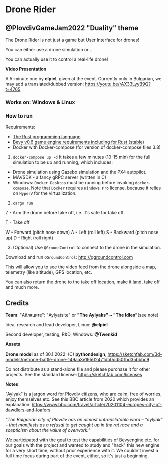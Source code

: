 # Drone Rider
## @PlovdivGameJam2022 "Duality" theme

The Drone Rider is not just a game but User Interface for drones!

You can either use a drone simulation or...

You can actually use it to control a real-life drone!

**Video Presentation**

A 5-minute one by **elpiel**, given at the event. Currently only in Bulgarian, we may add a translated/dubbed version:
https://youtu.be/rAX33LyyB9Q?t=4765

### Works on: Windows & Linux

### How to run

Requirements:
- [The Rust programming language](https://rust-lang.org)
- [Bevy v0.6 game engine requirements including for Rust (stable)](https://bevyengine.org/learn/book/getting-started/setup/)
- Docker with Docker-compose (for version of docker-compose files 3.8)


1. `docker-compose up -d`
It takes a few minutes (10-15 min) for the full simulation to be up and running, which includes:

- Drone simulation using Gazebo simulation and the PX4 autopilot.
- MAVSDK - a fancy gRPC server (written in C)
- Windows: `Docker Desktop` must be running before invoking `docker-compose`. Note that `Docker` requires `Windows Pro` license, because it relies on `HyperV` for the virtualization.

2. `cargo run`

Z - Arm the drone before take off, i.e. it's safe for take off.

T - Take off

W - Forward (pitch nose down)
A - Left (roll left)
S - Backward (pitch nose up)
D - Right (roll right)



3. (Optional) Use `QGroundControl` to connect to the drone in the simulation.

Download and run `QGroundControl`: http://qgroundcontrol.com

This will allow you to see the video feed from the drone alongside a map, telemetry (like altitude), GPS location, etc.

You can also return the drone to the take off location, make it land, take off and much more.

## Credits

**Team**: "Айляците": "Aylyatsite" or **"The Aylyaks" ~ "The Idles"**(see note)

Idea, research and lead developer, Linux: **@elpiel**

Second developer, testing, R&D, Windows: **@Twenkid**

**Assets** 

**Drone model** as of 30.1.2022: (C) **pythondesign**, https://sketchfab.com/3d-models/petrone-battle-drone-149aa3e19502471db0dd501bd35bbbc9 

Do not distribute as a stand-alone file and please purchase it for other projects. See the standard license: https://sketchfab.com/licenses

**Notes**

"Aylyak" is a jargon word for Plovdiv citizens, who are calm, free of worries, enjoy themselves etc.
See this BBC article from 2020 which provides an explanation:
https://www.bbc.com/travel/article/20201104-europes-city-of-dawdlers-and-loafers

_"The Bulgarian city of Plovdiv has an almost untranslatable word – “aylyak” – that manifests as a refusal to get caught up in the rat race and a scepticism about the value of overwork."_

We participated with the goal to test the capabilities of Bevyengine etc. for our goals with the project and wanted to study and "hack" this new engine for a very short time, without prior experience with it. We couldn't invest a full time focus during part of the event, either, so it's just a beginning.
